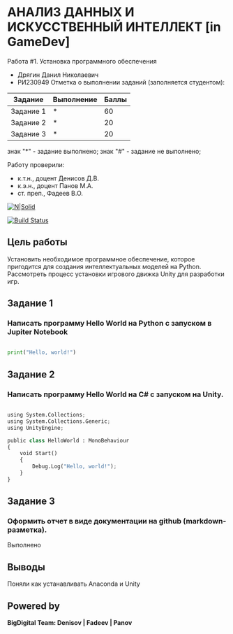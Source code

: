 # АНАЛИЗ ДАННЫХ И ИСКУССТВЕННЫЙ ИНТЕЛЛЕКТ [in GameDev]
Работа #1. Установка программного обеспечения
- Дрягин Данил Николаевич
- РИ230949
Отметка о выполнении заданий (заполняется студентом):

| Задание | Выполнение | Баллы |
| ------ | ------ | ------ |
| Задание 1 | * | 60 |
| Задание 2 | * | 20 |
| Задание 3 | * | 20 |

знак "*" - задание выполнено; знак "#" - задание не выполнено;

Работу проверили:
- к.т.н., доцент Денисов Д.В.
- к.э.н., доцент Панов М.А.
- ст. преп., Фадеев В.О.

[![N|Solid](https://cldup.com/dTxpPi9lDf.thumb.png)](https://nodesource.com/products/nsolid)

[![Build Status](https://travis-ci.org/joemccann/dillinger.svg?branch=master)](https://travis-ci.org/joemccann/dillinger)

## Цель работы
Установить необходимое программное обеспечение, которое пригодится для создания интеллектуальных моделей на Python. Рассмотреть процесс установки игрового движка Unity для разработки игр.


## Задание 1
### Написать программу Hello World на Python с запуском в Jupiter Notebook

```py

print("Hello, world!")

```

## Задание 2
### Написать программу Hello World на C# с запуском на Unity. 

```py

using System.Collections;
using System.Collections.Generic;
using UnityEngine;

public class HelloWorld : MonoBehaviour
{
    void Start()
    {
        Debug.Log("Hello, world!");
    }
}

```

## Задание 3
### Оформить отчет в виде документации на github (markdown-разметка).

Выполнено

## Выводы

Поняли как устанавливать Anaconda и Unity

## Powered by

**BigDigital Team: Denisov | Fadeev | Panov**
